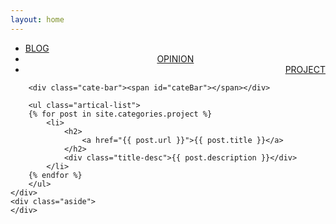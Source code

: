```yaml
---
layout: home
---
```


<div class="index-content project">
    <div class="section">
        <ul class="artical-cate">
            <li><a href="/"><span>BLOG</span></a></li>
            <li style="text-align:center"><a href="/opinion"><span>OPINION</span></a></li>
            <li class="on" style="text-align:right"><a href="/project"><span>PROJECT</span></a></li>
        </ul>

        <div class="cate-bar"><span id="cateBar"></span></div>

        <ul class="artical-list">
        {% for post in site.categories.project %}
            <li>
                <h2>
                    <a href="{{ post.url }}">{{ post.title }}</a>
                </h2>
                <div class="title-desc">{{ post.description }}</div>
            </li>
        {% endfor %}
        </ul>
    </div>
    <div class="aside">
    </div>
</div>
